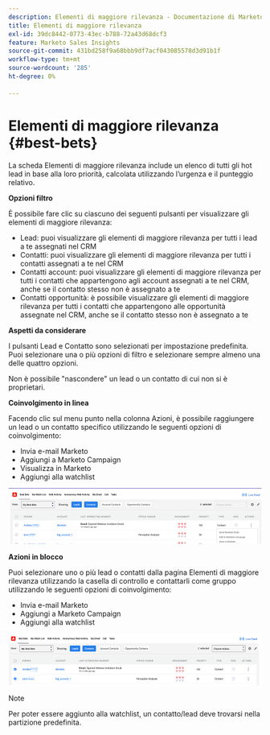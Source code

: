 ```yaml
---
description: Elementi di maggiore rilevanza - Documentazione di Marketo - Documentazione del prodotto
title: Elementi di maggiore rilevanza
exl-id: 39dc8442-0773-43ec-b788-72a43d68dcf3
feature: Marketo Sales Insights
source-git-commit: 431bd258f9a68bbb9df7acf043085578d3d91b1f
workflow-type: tm+mt
source-wordcount: '285'
ht-degree: 0%

---
```


# Elementi di maggiore rilevanza {#best-bets}

La scheda Elementi di maggiore rilevanza include un elenco di tutti gli hot lead in base alla loro priorità, calcolata utilizzando l’urgenza e il punteggio relativo.

**Opzioni filtro**

È possibile fare clic su ciascuno dei seguenti pulsanti per visualizzare gli elementi di maggiore rilevanza:

* Lead: puoi visualizzare gli elementi di maggiore rilevanza per tutti i lead a te assegnati nel CRM
* Contatti: puoi visualizzare gli elementi di maggiore rilevanza per tutti i contatti assegnati a te nel CRM
* Contatti account: puoi visualizzare gli elementi di maggiore rilevanza per tutti i contatti che appartengono agli account assegnati a te nel CRM, anche se il contatto stesso non è assegnato a te
* Contatti opportunità: è possibile visualizzare gli elementi di maggiore rilevanza per tutti i contatti che appartengono alle opportunità assegnate nel CRM, anche se il contatto stesso non è assegnato a te

**Aspetti da considerare**

I pulsanti Lead e Contatto sono selezionati per impostazione predefinita. Puoi selezionare una o più opzioni di filtro e selezionare sempre almeno una delle quattro opzioni.

Non è possibile &quot;nascondere&quot; un lead o un contatto di cui non si è proprietari.

**Coinvolgimento in linea**

Facendo clic sul menu punto nella colonna Azioni, è possibile raggiungere un lead o un contatto specifico utilizzando le seguenti opzioni di coinvolgimento:

* Invia e-mail Marketo
* Aggiungi a Marketo Campaign
* Visualizza in Marketo
* Aggiungi alla watchlist

![](assets/best-bets-1.png)

**Azioni in blocco**

Puoi selezionare uno o più lead o contatti dalla pagina Elementi di maggiore rilevanza utilizzando la casella di controllo e contattarli come gruppo utilizzando le seguenti opzioni di coinvolgimento:

* Invia e-mail Marketo
* Aggiungi a Marketo Campaign
* Aggiungi alla watchlist

![](assets/best-bets-2.png)

>[!NOTE]
>
>Per poter essere aggiunto alla watchlist, un contatto/lead deve trovarsi nella partizione predefinita.
